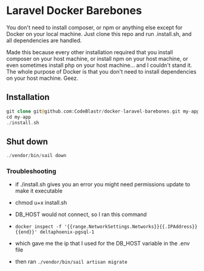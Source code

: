 # Laravel Docker Barebones
You don't need to install composer, or npm or anything else except for Docker on your local machine. Just clone this repo and run .install.sh, and all dependencies are handled. 

Made this because every other installation required that you install composer on your host machine, or install npm on your host machine, or even sometimes install php on your host machine... and I couldn't stand it. The whole purpose of Docker is that you don't need to install dependencies on your host machine. Geez.   

## Installation

```php
git clone git@github.com:CodeBlastr/docker-laravel-barebones.git my-app
cd my-app
./install.sh
```

## Shut down
```php
./vendor/bin/sail down
```

### Troubleshooting
- if ./install.sh gives you an error you might need permissions update to make it executable
- chmod u+x install.sh


- DB_HOST would not connect, so I ran this command
- ```docker inspect -f '{{range.NetworkSettings.Networks}}{{.IPAddress}}{{end}}' deltaphoenix-pgsql-1```
- which gave me the ip that I used for the DB_HOST variable in the .env file
- then ran ```./vendor/bin/sail artisan migrate```
